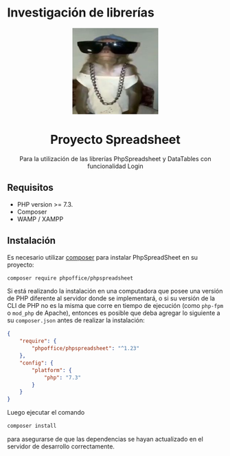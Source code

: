 # Investigación de librerías

<p align="center"><img height="200" width="200" src="Public/img/facha.jpg"></p>
<h1 align="center">Proyecto Spreadsheet</h1>
<p align="center">Para la utilización de las librerías PhpSpreadsheet y DataTables con funcionalidad Login</p>

## Requisitos

- PHP version >= 7.3.
- Composer
- WAMP / XAMPP

## Instalación

Es necesario utilizar [composer](https://getcomposer.org) para instalar PhpSpreadSheet en su proyecto:

```sh
composer require phpoffice/phpspreadsheet
```

Si está realizando la instalación en una computadora que posee una versión de PHP diferente al servidor donde se implementará, o si su versión de la CLI de PHP no es la misma que corre en tiempo de ejecución (como `php-fpm` o `mod_php` de Apache), entonces es posible que deba agregar lo siguiente a su `composer.json` antes de realizar la instalación:

```json
{
    "require": {
        "phpoffice/phpspreadsheet": "^1.23"
    },
    "config": {
        "platform": {
            "php": "7.3"
        }
    }
}
```

Luego ejecutar el comando

```sh
composer install
```

para asegurarse de que las dependencias se hayan actualizado en el servidor de desarrollo correctamente.
